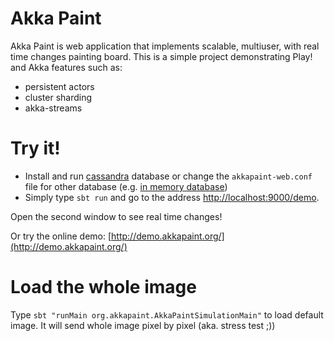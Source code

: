 Akka Paint
=================================
Akka Paint is web application that implements scalable, multiuser, with real time changes painting board.
This is a simple project demonstrating Play! and Akka features such as:

* persistent actors
* cluster sharding
* akka-streams

Try it!
===========

* Install and run [cassandra](http://cassandra.apache.org/) database or change the `akkapaint-web.conf` file for other database (e.g. [in memory database](https://github.com/dnvriend/akka-persistence-inmemory))
* Simply type `sbt run` and go to the address [http://localhost:9000/demo](http://localhost:9000/demo).

Open the second window to see real time changes!

Or try the online demo: [http://demo.akkapaint.org/](http://demo.akkapaint.org/)

Load the whole image
===========
Type `sbt "runMain org.akkapaint.AkkaPaintSimulationMain"` to load default image. It will send whole image pixel by pixel (aka. stress test ;))

